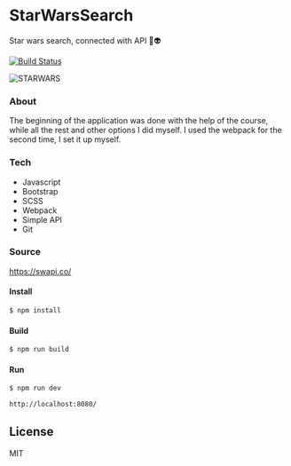 # StarWarsSearch


Star wars search, connected with API 🌌👽

[![Build Status](https://travis-ci.org/joemccann/dillinger.svg?branch=master)](https://travis-ci.org/joemccann/dillinger)

![STARWARS](https://media.giphy.com/media/3ornjU0VM71ODjzjuU/giphy.gif)  

### About 
The beginning of the application was done with the help of the course, while all the rest and other options I did myself. I used the webpack for the second time, I set it up myself.

### Tech                                                                            
* Javascript
* Bootstrap
* SCSS
* Webpack
* Simple API
* Git



### Source
https://swapi.co/

#### Install
```sh
$ npm install
```
#### Build
```sh
$ npm run build 
```
#### Run
```sh
$ npm run dev
```

```sh
http://localhost:8080/
```


License
----

MIT

